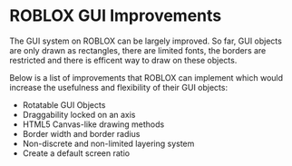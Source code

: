 ROBLOX GUI Improvements
=======================

The GUI system on ROBLOX can be largely improved.  So far, GUI objects are only drawn as rectangles, there are limited 
fonts, the borders are restricted and there is efficent way to draw on these objects.

Below is a list of improvements that ROBLOX can implement which would increase the usefulness and flexibility of their GUI
objects:

* Rotatable GUI Objects
* Draggability locked on an axis
* HTML5 Canvas-like drawing methods
* Border width and border radius
* Non-discrete and non-limited layering system
* Create a default screen ratio
